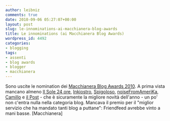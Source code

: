 ```yaml
---
author: leibniz
comments: true
date: 2010-09-06 05:27:07+00:00
layout: post
slug: le-innominations-ai-macchianera-blog-awards
title: Le innominations (ai Macchianera Blog Awards)
wordpress_id: 4492
categories:
- blogging
tags:
- assenti
- blog awards
- blogger
- macchianera
---
```


Sono uscite le nomination dei [Macchianera Blog Awards 2010](http://www.macchianera.net/2010/09/06/mba-macchianera-blog-awards-2010-2-le-nomination/). A prima vista mancano almeno [Il Sole 24 ore](http://www.ilsole24ore.com/), [Inkiostro](http://www.inkiostro.com/), [Spigoloso](http://www.spigoloso.com/), [noiseFromAmeriKa](http://www.noisefromamerika.org/), [Camillo](http://www.camilloblog.it/) e [il Post](http://www.ilpost.it/) - che è sicuramente la migliore novità dell'anno - un po' non c'entra nulla nella categoria blog. Mancava il premio per il "miglior servizio che ha mandato tanti blog a puttane": Friendfeed avrebbe vinto a mani basse. [Macchianera]
